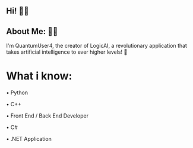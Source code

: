 ## Hi! 👋🏼

## About Me: 🙋🏼
I'm QuantumUser4, the creator of LogicAI, a revolutionary application that takes artificial intelligence to ever higher levels! 🚀

# What i know:                                      
• Python

• C++ 

• Front End / Back End Developer 

• C#

• .NET Application
